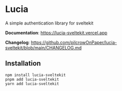 # Lucia

A simple authentication library for sveltekit

**Documentation**: https://lucia-sveltekit.vercel.app

**Changelog**: https://github.com/pilcrowOnPaper/lucia-sveltekit/blob/main/CHANGELOG.md

## Installation

```
npm install lucia-sveltekit
pnpm add lucia-sveltekit
yarn add lucia-sveltekit
```